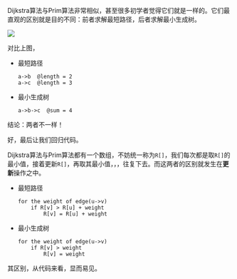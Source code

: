 Dijkstra算法与Prim算法非常相似，甚至很多初学者觉得它们就是一样的。它们最直观的区别就是目的不同：前者求解最短路径，后者求解最小生成树。

![](https://subetter.com/images/figures/20180611_01.png)


对比上图，

* 最短路径

  ```
  a->b  @length = 2
  a->c  @length = 3
  ```

* 最小生成树

  ```
  a->b->c  @sum = 4
  ```

结论：两者不一样！

好，最后让我们回归代码。

Dijkstra算法与Prim算法都有一个数组，不妨统一称为`R[]`，我们每次都是取`R[]`的最小值，接着更新`R[]`，再取其最小值，，，往复下去。而这两者的区别就发生在**更新**操作之中。

* 最短路径

  ```
  for the weight of edge(u->v)
      if R[v] > R[u] + weight
          R[v] = R[u] + weight
  ```

* 最小生成树

  ```
  for the weight of edge(u->v)
      if R[v] > weight
          R[v] = weight
  ```

其区别，从代码来看，显而易见。